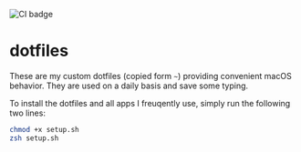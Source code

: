![CI badge](https://github.com/muxelmann/dotfiles/actions/workflows/blank.yml/badge.svg)

# dotfiles

These are my custom dotfiles (copied form `~`) providing convenient macOS behavior. They are used on a daily basis and save some typing.

To install the dotfiles and all apps I freuqently use, simply run the following two lines:

```bash
chmod +x setup.sh
zsh setup.sh
```
